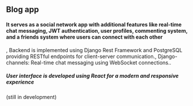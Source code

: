 ## Blog app 
 #### It serves as a social network app with additional features like real-time chat messaging,  JWT authentication, user profiles, commenting system, and a friends system where users can connect with each other
, Backend is implemented using Django Rest Framework and PostgreSQL providing RESTful endpoints for client-server communication., Django-channels: Real-time chat messaging using WebSocket connections..
##### User interface is developed using React for a modern and responsive experience
(still in development)


